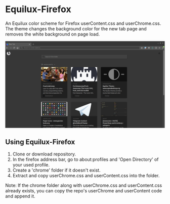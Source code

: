 # Equilux-Firefox
An Equilux color scheme for Firefox userContent.css and userChrome.css. 
The theme changes the background color for the new tab page and removes the white background on page load.

![Screenshot](screenshot.png)

## Using Equilux-Firefox

1. Clone or download repository.
2. In the firefox address bar, go to about:profiles and 'Open Directory' of your used profile.
3. Create a 'chrome' folder if it doesn't exist.
4. Extract and copy userChrome.css and userContent.css into the folder.

Note: If the chrome folder along with userChrome.css and userContent.css already exists, you can copy the repo's userChrome and userContent code and append it.
